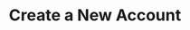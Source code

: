 ---
id: p0-4-create a new account
sidebar_label: Create a New Account
title: Create a New Account
---